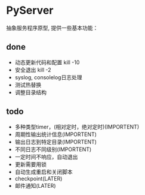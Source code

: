 # PyServer

抽象服务程序原型, 提供一些基本功能：

## done

+ 动态更新代码和配置 kill -10
+ 安全退出 kill -2
+ syslog, consolelog日志处理
+ 测试热替换
+ 调整目录结构

## todo

+ 多种类型timer，(相对定时，绝对定时)(IMPORTENT)
+ 周期性输出统计信息(IMPORTENT)
+ 输出日志到特定目录(IMPORTENT)
+ 不同日志不同级别(IMPORTENT)
+ 一定时间不响应，自动退出
+ 更新需要用锁
+ 自动生成重启和关闭脚本
+ checkpoint(LATER)
+ 邮件通知(LATER)


